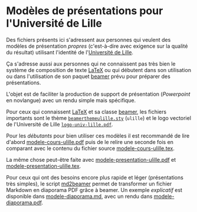 # Modèles de présentations pour l'Université de Lille

Des fichiers présents ici s'adressent aux personnes qui veulent des modèles de
présentation *propres* (c'est-à-dire avec exigence sur la qualité du résultat)
utilisant l'identité de l'[Université de Lille](http://www.univ-lille.fr).

Ça s'adresse aussi aux personnes qui ne connaissent pas très bien le système
de composition de texte [LaTeX](https://www.latex-project.org) ou qui débutent
dans son utilisation ou dans l'utilisation de son paquet
[beamer](https://github.com/josephwright/beamer) prévu pour préparer des
présentations.

L'objet est de faciliter la production de support de présentation
(*Powerpoint* en novlangue) avec un rendu simple mais spécifique.

Pour ceux qui connaissent [LaTeX](http://www.latex-project.org) et sa classe
[beamer](https://github.com/josephwright/beamer), les fichiers importants sont
le thème [`beamerthemeulille.sty`](etc/beamerthemeulille.sty) (`ulille`) et le
logo vectoriel de l'Université de Lille
[`logo-univ-lille.pdf`](img/logo-univ-lille.pdf).

Pour les *débutants* pour bien utiliser ces modèles il est recommandé de lire
d'abord [modele-cours-ulille.pdf](modele-cours-ulille.pdf) puis de le relire
une seconde fois en comparant avec le contenu du fichier source
[modele-cours-ulille.tex](modele-cours-ulille.tex).

La même chose peut-être faite avec
[modele-presentation-ulille.pdf](modele-presentation-ulille.pdf) et
[modele-presentation-ulille.tex](modele-presentation-ulille.tex).

Pour ceux qui ont des besoins encore plus rapide et léger (présentations très
simples), le script [md2beamer](bin/md2beamer) permet de transformer un
fichier Markdown en diaporama PDF grâce à beamer. Un exemple *explicatif* est
disponible dans [modele-diaporama.md](modele-diaporama.md), avec un rendu dans
[modele-diaporama.pdf](modele-diaporama.pdf).
